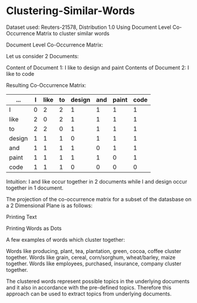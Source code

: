 ﻿# Clustering-Similar-Words
Dataset used: Reuters-21578, Distribution 1.0
Using Document Level Co-Occurrence Matrix to cluster similar words

Document Level Co-Occurrence Matrix:

Let us consider 2 Documents:

Content of Document 1: I like to design and paint
Contents of Document 2: I like to code

Resulting Co-Occurrence Matrix:


| ... | I | like | to | design | and | paint | code |
| --- | --- | --- | --- | --- | --- | --- | --- |
| I | 0 | 2 | 2 | 1 | 1 | 1 | 1 |
| like | 2 | 0 | 2 | 1 | 1 | 1 | 1 |
| to | 2 | 2 | 0 | 1 | 1 | 1 | 1 |
| design | 1 | 1 | 1 | 0 | 1 | 1 | 1 |
| and | 1 | 1 | 1 | 1 | 0 | 1 | 1 |
| paint | 1 | 1 | 1 | 1 | 1 | 0 | 1 |
| code | 1 | 1 | 1 | 0 | 0 | 0 | 0 |

Intuition: I and like occur together in 2 documents while I and design occur together in 1 document.

The projection of the co-occurrence matrix for a subset of the datasbase on a 2 Dimensional Plane is as follows:


Printing Text




Printing Words as Dots



A few examples of words which cluster together:

Words like producing, plant, tea, plantation, green, cocoa, coffee cluster together.
Words like grain, cereal, corn/sorghum, wheat/barley, maize together.
Words like employees, purchased, insurance, company cluster together.

The clustered words represent possible topics in the underlying documents and it also in accordance with the pre-defined topics. Therefore this approach can be used to extract topics from underlying documents.
